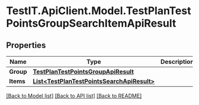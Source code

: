 # TestIT.ApiClient.Model.TestPlanTestPointsGroupSearchItemApiResult

## Properties

Name | Type | Description | Notes
------------ | ------------- | ------------- | -------------
**Group** | [**TestPlanTestPointsGroupApiResult**](TestPlanTestPointsGroupApiResult.md) |  | 
**Items** | [**List&lt;TestPlanTestPointsSearchApiResult&gt;**](TestPlanTestPointsSearchApiResult.md) |  | 

[[Back to Model list]](../README.md#documentation-for-models) [[Back to API list]](../README.md#documentation-for-api-endpoints) [[Back to README]](../README.md)

